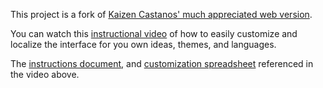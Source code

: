 This project is a fork of [Kaizen Castanos' much appreciated web version](https://github.com/kaizenc/FUNemployed-Web-Game).

You can watch this [instructional video](https://www.kaltura.com/index.php/extwidget/preview/partner_id/1038472/uiconf_id/44151201/entry_id/1_0glcnfes/embed/iframe?) of how to easily customize and localize the interface for you own ideas, themes, and languages.

The [instructions document](https://docs.google.com/document/d/1SkY1oTLCxgFNce72_GtUJPIFdEn42u5xhFF4kCE8Nss/edit), and [customization spreadsheet](https://drive.google.com/file/d/16s48Z8v6YrnlQdFuS690cNGusYtPSAK3/view?usp=sharing) referenced in the video above.